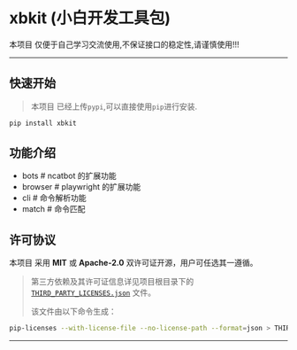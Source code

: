 # xbkit (小白开发工具包)

本项目 仅便于自己学习交流使用,不保证接口的稳定性,请谨慎使用!!!

---

## 快速开始

> 本项目 已经上传`pypi`,可以直接使用`pip`进行安装.

```bash
pip install xbkit
```

## 功能介绍

- bots # ncatbot 的扩展功能
- browser # playwright 的扩展功能
- cli # 命令解析功能
- match # 命令匹配

## 许可协议

本项目 采用 **MIT** 或 **Apache-2.0** 双许可证开源，用户可任选其一遵循。

> 第三方依赖及其许可证信息详见项目根目录下的 [`THIRD_PARTY_LICENSES.json`](./THIRD_PARTY_LICENSES.json) 文件。
>
> 该文件由以下命令生成：

```bash
pip-licenses --with-license-file --no-license-path --format=json > THIRD_PARTY_LICENSES.json
```

---
